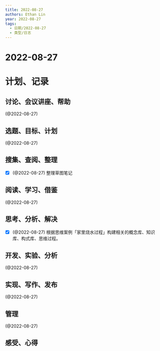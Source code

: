 ```yaml
---
title: 2022-08-27
authors: Ethan Lin
year: 2022-08-27 
tags:
  - 日期/2022-08-27 
  - 类型/日志 
---
```



# 2022-08-27






# 计划、记录

## 讨论、会议讲座、帮助

(@2022-08-27) 



## 选题、目标、计划

(@2022-08-27) 



## 搜集、查阅、整理

- [x] (@2022-08-27) 整理草图笔记



## 阅读、学习、借鉴

(@2022-08-27) 



## 思考、分析、解决

- [x] (@2022-08-27) 根据思维案例「家里烧水过程」构建相关的概念库、知识库、构式库、思维过程。



## 开发、实验、分析

(@2022-08-27) 



## 实现、写作、发布

(@2022-08-27) 





## 管理

(@2022-08-27) 



## 感受、心得



